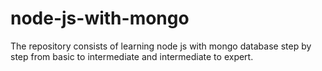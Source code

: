 # node-js-with-mongo
The repository consists of learning node js with mongo database step by step from basic to intermediate and intermediate to expert.
